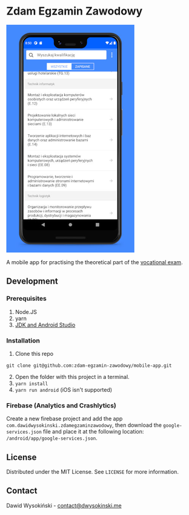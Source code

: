 # Zdam Egzamin Zawodowy

![Screenshot](/screenshots/homescreen.jpg?raw=true)

A mobile app for practising the theoretical part of the [vocational exam](https://cke.gov.pl/en/vocational-examination/).

## Development

### Prerequisites

1. Node.JS
2. yarn
3. [JDK and Android Studio](https://reactnative.dev/docs/environment-setup)

### Installation

1. Clone this repo

```
git clone git@github.com:zdam-egzamin-zawodowy/mobile-app.git
```

2. Open the folder with this project in a terminal.
3. `yarn install`
4. `yarn run android` (iOS isn't supported)

### Firebase (Analytics and Crashlytics)

Create a new firebase project and add the app `com.dawidwysokinski.zdamegzaminzawodowy`, then download the `google-services.json` file and place it at the following location: `/android/app/google-services.json`.

## License

Distributed under the MIT License. See `LICENSE` for more information.

## Contact

Dawid Wysokiński - [contact@dwysokinski.me](mailto:contact@dwysokinski.me)
